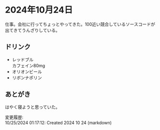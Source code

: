 # 2024年10月24日

仕事。会社に行ってちょっとやってきた。100近い競合しているソースコードが出てきてうんざりしている。

## ドリンク

- レッドブル  
カフェイン80mg
- オリオンビール
- リボンナポリン

## あとがき

はやく寝ようと思っていた。

変更履歴:  
10/25/2024 01:17:12: Created 2024 10 24 (markdown)  
